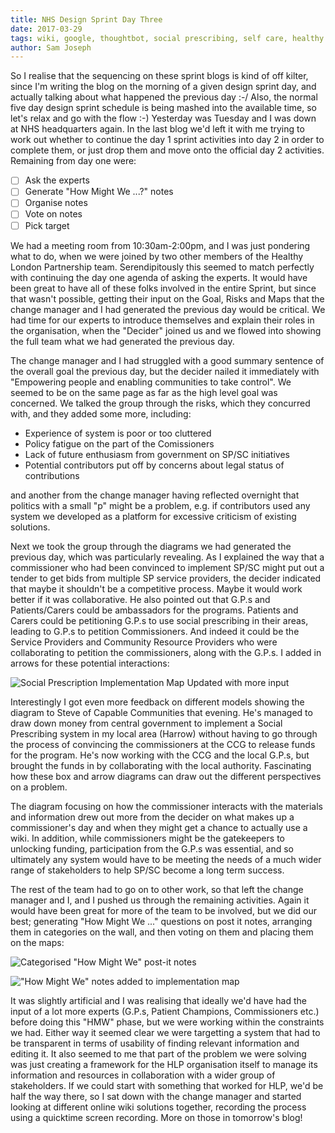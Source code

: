 ```yaml
---
title: NHS Design Sprint Day Three
date: 2017-03-29
tags: wiki, google, thoughtbot, social prescribing, self care, healthy london partnership, clinical commissioning groups
author: Sam Joseph
---
```


So I realise that the sequencing on these sprint blogs is kind of off kilter, since I'm writing the blog on the morning of a given design sprint day, and actually talking about what happened the previous day :-/  Also, the normal five day design sprint schedule is being mashed into the available time, so let's relax and go with the flow :-) Yesterday was Tuesday and I was down at NHS headquarters again.  In the last blog we'd left it with me trying to work out whether to continue the day 1 sprint activities into day 2 in order to complete them, or just drop them and move onto the official day 2 activities.  Remaining from day one were:

* [ ] Ask the experts
* [ ] Generate "How Might We ...?" notes
* [ ] Organise notes
* [ ] Vote on notes
* [ ] Pick target

We had a meeting room from 10:30am-2:00pm, and I was just pondering what to do, when we were joined by two other members of the Healthy London Partnership team.  Serendipitously this seemed to match perfectly with continuing the day one agenda of asking the experts.  It would have been great to have all of these folks involved in the entire Sprint, but since that wasn't possible, getting their input on the Goal, Risks and Maps that the change manager and I had generated the previous day would be critical.  We had time for our experts to introduce themselves and explain their roles in the organisation, when the "Decider" joined us and we flowed into showing the full team what we had generated the previous day.

The change manager and I had struggled with a good summary sentence of the overall goal the previous day, but the decider nailed it immediately with "Empowering people and enabling communities to take control".  We seemed to be on the same page as far as the high level goal was concerned.  We talked the group through the risks, which they concurred with, and they added some more, including:

* Experience of system is poor or too cluttered
* Policy fatigue on the part of the Comissioners
* Lack of future enthusiasm from government on SP/SC initiatives
* Potential contributors put off by concerns about legal status of contributions

and another from the change manager having reflected overnight that politics with a small "p" might be a problem, e.g. if contributors used any system we developed as a platform for excessive criticism of existing solutions.

Next we took the group through the diagrams we had generated the previous day, which was particularly revealing.  As I explained the way that a commissioner who had been convinced to implement SP/SC might put out a tender to get bids from multiple SP service providers, the decider indicated that maybe it shouldn't be a competitive process.  Maybe it would work better if it was collaborative.  He also pointed out that G.P.s and Patients/Carers could be ambassadors for the programs.  Patients and Carers could be petitioning G.P.s to use social prescribing in their areas, leading to G.P.s to petition Commissioners. And indeed it could be the Service Providers and Community Resource Providers who were collaborating to petition the commissioners, along with the G.P.s.  I added in arrows for these potential interactions:

![Social Prescription Implementation Map Updated with more input](https://www.dropbox.com/s/ikj26czyg78kf2r/updated_map.jpg?dl=1)

Interestingly I got even more feedback on different models showing the diagram to Steve of Capable Communities that evening.  He's managed to draw down money from central government to implement a Social Prescribing system in my local area (Harrow) without having to go through the process of convincing the commissioners at the CCG to release funds for the program.  He's now working with the CCG and the local G.P.s, but brought the funds in by collaborating with the local authority.  Fascinating how these box and arrow diagrams can draw out the different perspectives on a problem.

The diagram focusing on how the commissioner interacts with the materials and information drew out more from the decider on what makes up a commissioner's day and when they might get a chance to actually use a wiki.  In addition, while commissioners might be the gatekeepers to unlocking funding, participation from the G.P.s was essential, and so ultimately any system would have to be meeting the needs of a much wider range of stakeholders to help SP/SC become a long term success.

The rest of the team had to go on to other work, so that left the change manager and I, and I pushed us through the remaining activities.  Again it would have been great for more of the team to be involved, but we did our best; generating "How Might We ..." questions on post it notes, arranging them in categories on the wall, and then voting on them and placing them on the maps:

![Categorised "How Might We" post-it notes](https://www.dropbox.com/s/j5yn7r0l78vnovc/hmw_notes_on_wall_portrait.jpg?dl=1)

!["How Might We" notes added to implementation map](https://www.dropbox.com/s/htsfa2h1zy7sy9x/hmw_on_maps_portrait.jpg?dl=1)

It was slightly artificial and I was realising that ideally we'd have had the input of a lot more experts (G.P.s, Patient Champions, Commissioners etc.) before doing this "HMW" phase, but we were working within the constraints we had.  Either way it seemed clear we were targetting a system that had to be transparent in terms of usability of finding relevant information and editing it.  It also seemed to me that part of the problem we were solving was just creating a framework for the HLP organisation itself to manage its information and resources in collaboration with a wider group of stakeholders.  If we could start with something that worked for HLP, we'd be half the way there, so I sat down with the change manager and started looking at different online wiki solutions together, recording the process using a quicktime screen recording.  More on those in tomorrow's blog!
